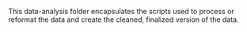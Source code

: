 This data-analysis folder encapsulates the scripts used to process or reformat the data and create the cleaned, finalized version of the data.
